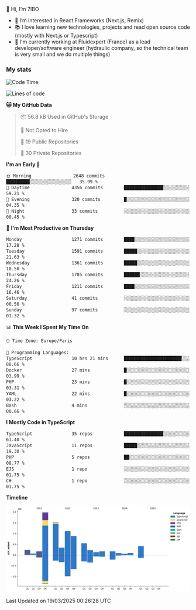 👋 Hi, I’m 7IBO

- 👀 I’m interested in React Frameworks (Next.js, Remix)
- 📚 I love learning new technologies, projects and read open source code (mostly with Next.js or Typescript)
- 💼 I'm currently working at Fluidexpert (France) as a lead developer/software engineer (hydraulic company, so the technical team is very small and we do multiple things)

### My stats
<!--START_SECTION:waka-->
![Code Time](http://img.shields.io/badge/Code%20Time-1%2C067%20hrs%2020%20mins-blue)

![Lines of code](https://img.shields.io/badge/From%20Hello%20World%20I%27ve%20Written-8.1%20million%20lines%20of%20code-blue)

**🐱 My GitHub Data** 

> 📦 56.8 kB Used in GitHub's Storage 
 > 
> 🚫 Not Opted to Hire
 > 
> 📜 19 Public Repositories 
 > 
> 🔑 30 Private Repositories 
 > 
**I'm an Early 🐤** 

```text
🌞 Morning                2648 commits        █████████░░░░░░░░░░░░░░░░   35.99 % 
🌆 Daytime                4356 commits        ███████████████░░░░░░░░░░   59.21 % 
🌃 Evening                320 commits         █░░░░░░░░░░░░░░░░░░░░░░░░   04.35 % 
🌙 Night                  33 commits          ░░░░░░░░░░░░░░░░░░░░░░░░░   00.45 % 
```
📅 **I'm Most Productive on Thursday** 

```text
Monday                   1271 commits        ████░░░░░░░░░░░░░░░░░░░░░   17.28 % 
Tuesday                  1591 commits        █████░░░░░░░░░░░░░░░░░░░░   21.63 % 
Wednesday                1361 commits        █████░░░░░░░░░░░░░░░░░░░░   18.50 % 
Thursday                 1785 commits        ██████░░░░░░░░░░░░░░░░░░░   24.26 % 
Friday                   1211 commits        ████░░░░░░░░░░░░░░░░░░░░░   16.46 % 
Saturday                 41 commits          ░░░░░░░░░░░░░░░░░░░░░░░░░   00.56 % 
Sunday                   97 commits          ░░░░░░░░░░░░░░░░░░░░░░░░░   01.32 % 
```


📊 **This Week I Spent My Time On** 

```text
🕑︎ Time Zone: Europe/Paris

💬 Programming Languages: 
TypeScript               10 hrs 21 mins      ██████████████████████░░░   88.66 % 
Docker                   27 mins             █░░░░░░░░░░░░░░░░░░░░░░░░   03.99 % 
PHP                      23 mins             █░░░░░░░░░░░░░░░░░░░░░░░░   03.31 % 
YAML                     22 mins             █░░░░░░░░░░░░░░░░░░░░░░░░   03.22 % 
Bash                     4 mins              ░░░░░░░░░░░░░░░░░░░░░░░░░   00.66 % 
```

**I Mostly Code in TypeScript** 

```text
TypeScript               35 repos            ███████████████░░░░░░░░░░   61.40 % 
JavaScript               11 repos            █████░░░░░░░░░░░░░░░░░░░░   19.30 % 
PHP                      5 repos             ██░░░░░░░░░░░░░░░░░░░░░░░   08.77 % 
EJS                      1 repo              ░░░░░░░░░░░░░░░░░░░░░░░░░   01.75 % 
C#                       1 repo              ░░░░░░░░░░░░░░░░░░░░░░░░░   01.75 % 
```



**Timeline**

![Lines of Code chart](https://raw.githubusercontent.com/7IBO/7IBO/main/assets/bar_graph.png)


 Last Updated on 19/03/2025 00:26:28 UTC
<!--END_SECTION:waka-->
